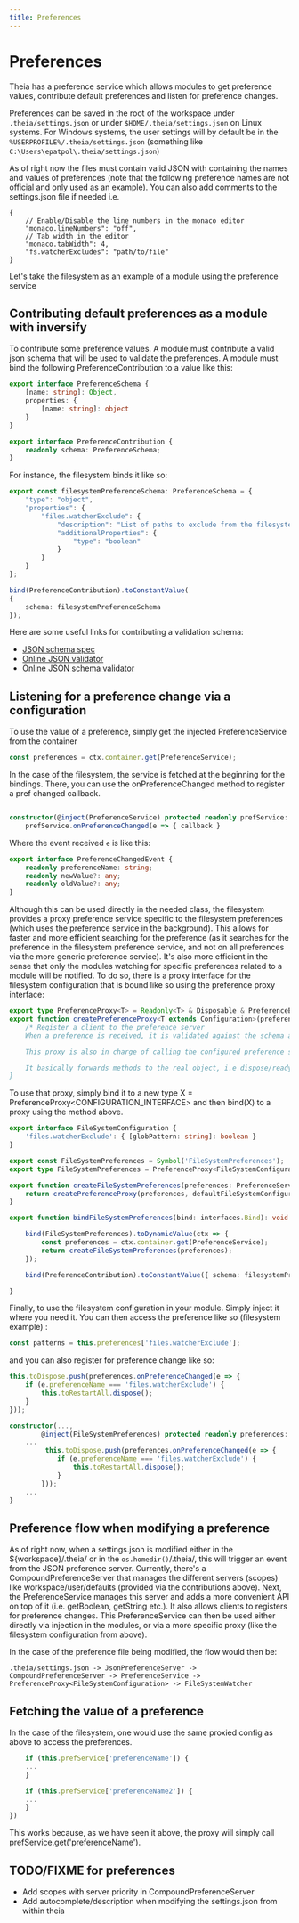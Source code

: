 ```yaml
---
title: Preferences
---
```


# Preferences

Theia has a preference service which allows modules to get preference values, contribute default preferences and listen for preference changes.

Preferences can be saved in the root of the workspace under `.theia/settings.json` or under `$HOME/.theia/settings.json` on Linux systems. For Windows systems, the user settings will by default be in the `%USERPROFILE%/.theia/settings.json` (something like `C:\Users\epatpol\.theia/settings.json`)

As of right now the files must contain valid JSON with containing the names and values of preferences (note that the following preference names are not official and only used as an example). You can also add comments to the settings.json file if needed i.e.

```
{
    // Enable/Disable the line numbers in the monaco editor
	"monaco.lineNumbers": "off",
    // Tab width in the editor
	"monaco.tabWidth": 4,
	"fs.watcherExcludes": "path/to/file"
}
```

Let's take the filesystem as an example of a module using the preference service

## Contributing default preferences as a module with inversify

To contribute some preference values. A module must contribute a valid json schema that will be used to validate the preferences. A module must bind the following PreferenceContribution to a value like this:

```typescript
export interface PreferenceSchema {
    [name: string]: Object,
    properties: {
        [name: string]: object
    }
}

export interface PreferenceContribution {
    readonly schema: PreferenceSchema;
}
```

For instance, the filesystem binds it like so:

```typescript
export const filesystemPreferenceSchema: PreferenceSchema = {
    "type": "object",
    "properties": {
        "files.watcherExclude": {
            "description": "List of paths to exclude from the filesystem watcher",
            "additionalProperties": {
                "type": "boolean"
            }
        }
    }
};

bind(PreferenceContribution).toConstantValue(
{
    schema: filesystemPreferenceSchema
});
```

Here are some useful links for contributing a validation schema:

* [JSON schema spec](https://json-schema.org/docs)
* [Online JSON validator](https://jsonlint.com/)
* [Online JSON schema validator](http://www.jsonschemavalidator.net/)

## Listening for a preference change via a configuration

To use the value of a preference, simply get the injected PreferenceService from the container

```typescript
const preferences = ctx.container.get(PreferenceService);
```

In the case of the filesystem, the service is fetched at the beginning for the bindings. There, you can use the onPreferenceChanged method to register a pref changed callback.

```typescript

constructor(@inject(PreferenceService) protected readonly prefService: PreferenceService
	prefService.onPreferenceChanged(e => { callback }
```

Where the event received `e` is like this:

```typescript
export interface PreferenceChangedEvent {
    readonly preferenceName: string;
    readonly newValue?: any;
    readonly oldValue?: any;
}
```

Although this can be used directly in the needed class, the filesystem provides a proxy preference service specific to the filesystem preferences (which uses the preference service in the background). This allows for faster and more efficient searching for the preference (as it searches for the preference in the filesystem preference service, and not on all preferences via the more generic preference service). It's also more efficient in the sense that only the modules watching for specific preferences related to a module will be notified. To do so, there is a proxy interface for the filesystem configuration that is bound like so using the preference proxy interface:

```typescript
export type PreferenceProxy<T> = Readonly<T> & Disposable & PreferenceEventEmitter<T>;
export function createPreferenceProxy<T extends Configuration>(preferences: PreferenceService, configuration: T): PreferenceProxy<T> {
    /* Register a client to the preference server
    When a preference is received, it is validated against the schema and then fired if valid, otherwise the default value is provided.

    This proxy is also in charge of calling the configured preference service when the proxy object is called i.e editorPrefs['preferenceName']

    It basically forwards methods to the real object, i.e dispose/ready etc.
}
```

To use that proxy, simply bind it to a new type X = PreferenceProxy<CONFIGURATION_INTERFACE> and then bind(X) to a proxy using the method above.

```typescript
export interface FileSystemConfiguration {
    'files.watcherExclude': { [globPattern: string]: boolean }
}

export const FileSystemPreferences = Symbol('FileSystemPreferences');
export type FileSystemPreferences = PreferenceProxy<FileSystemConfiguration>;

export function createFileSystemPreferences(preferences: PreferenceService): FileSystemPreferences {
    return createPreferenceProxy(preferences, defaultFileSystemConfiguration, filesystemPreferenceSchema);
}

export function bindFileSystemPreferences(bind: interfaces.Bind): void {

    bind(FileSystemPreferences).toDynamicValue(ctx => {
        const preferences = ctx.container.get(PreferenceService);
        return createFileSystemPreferences(preferences);
    });

    bind(PreferenceContribution).toConstantValue({ schema: filesystemPreferenceSchema });

}
```

Finally, to use the filesystem configuration in your module. Simply inject it where you need it. You can then access the preference like so (filesystem example) :

```typescript
const patterns = this.preferences['files.watcherExclude'];
```

and you can also register for preference change like so:

```typescript
this.toDispose.push(preferences.onPreferenceChanged(e => {
    if (e.preferenceName === 'files.watcherExclude') {
        this.toRestartAll.dispose();
    }
}));
```

```typescript
constructor(...,
        @inject(FileSystemPreferences) protected readonly preferences: FileSystemPreferences) {
	...
         this.toDispose.push(preferences.onPreferenceChanged(e => {
            if (e.preferenceName === 'files.watcherExclude') {
                this.toRestartAll.dispose();
            }
        }));
	...
}
```

## Preference flow when modifying a preference

As of right now, when a settings.json is modified either in the ${workspace}/.theia/ or in the `os.homedir()`/.theia/, this will trigger an event from the JSON preference server. Currently, there's a CompoundPreferenceServer that manages the different servers (scopes) like workspace/user/defaults (provided via the contributions above). Next, the PreferenceService manages this server and adds a more convenient API on top of it (i.e. getBoolean, getString etc.). It also allows clients to registers for preference changes. This PreferenceService can then be used either directly via injection in the modules, or via a more specific proxy (like the filesystem configuration from above).

In the case of the preference file being modified, the flow would then be:

```
.theia/settings.json -> JsonPreferenceServer -> CompoundPreferenceServer -> PreferenceService -> PreferenceProxy<FileSystemConfiguration> -> FileSystemWatcher
```

## Fetching the value of a preference

In the case of the filesystem, one would use the same proxied config as above to access the preferences.

```typescript
    if (this.prefService['preferenceName']) {
    ...
    }

    if (this.prefService['preferenceName2']) {
    ...
    }
})
```

This works because, as we have seen it above, the proxy will simply call prefService.get('preferenceName').

## TODO/FIXME for preferences

* Add scopes with server priority in CompoundPreferenceServer
* Add autocomplete/description when modifying the settings.json from within theia
